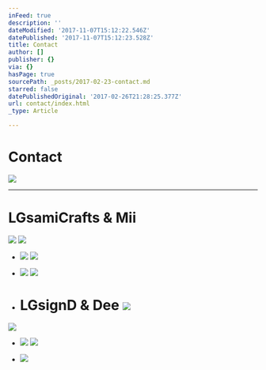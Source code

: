 ```yaml
---
inFeed: true
description: ''
dateModified: '2017-11-07T15:12:22.546Z'
datePublished: '2017-11-07T15:12:23.528Z'
title: Contact
author: []
publisher: {}
via: {}
hasPage: true
sourcePath: _posts/2017-02-23-contact.md
starred: false
datePublishedOriginal: '2017-02-26T21:28:25.377Z'
url: contact/index.html
_type: Article

---
```

# Contact
![](https://the-grid-user-content.s3-us-west-2.amazonaws.com/dba99aef-ae67-481d-a981-6b571bfc1a5b.jpg)

---

# LGsamiCrafts & Mii
![](https://the-grid-user-content.s3-us-west-2.amazonaws.com/68032188-1e3f-47e1-b307-72ea7f80b8b4.jpg)
![](https://the-grid-user-content.s3-us-west-2.amazonaws.com/6fc11ada-d662-457a-a2a4-fb4fae648c0e.png)

* ![](https://the-grid-user-content.s3-us-west-2.amazonaws.com/0870fd7b-f6d4-49df-a3a0-74e282eeecc8.png)
![](https://the-grid-user-content.s3-us-west-2.amazonaws.com/99c54f7f-7bdb-4bc5-bdfc-95431d5076ad.png)

* ![](https://the-grid-user-content.s3-us-west-2.amazonaws.com/df762afb-c033-4e5d-9b69-052dfd102202.jpg)
![](https://the-grid-user-content.s3-us-west-2.amazonaws.com/24f524d7-ab09-4a9d-b7f6-7eb8df1f9632.png)

* # LGsignD & Dee ![](https://the-grid-user-content.s3-us-west-2.amazonaws.com/31008915-23f9-4165-bfa5-56624473c350.jpg)
![](https://the-grid-user-content.s3-us-west-2.amazonaws.com/3b12a50a-80b6-4ee3-932a-5f6370672c73.png)

* ![](https://the-grid-user-content.s3-us-west-2.amazonaws.com/1b841e6b-ac03-4960-8d57-a988f8a4700e.png)
![](https://the-grid-user-content.s3-us-west-2.amazonaws.com/7ff7c827-2dad-4fc7-90fc-699ce6695a34.png)

* ![](https://the-grid-user-content.s3-us-west-2.amazonaws.com/85c290b5-f159-42a7-a33a-24dbd356b883.png)